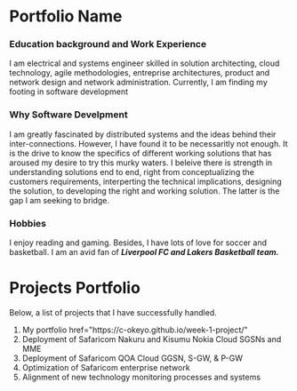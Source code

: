 # Portfolio Name

### Education background and Work Experience

<p>I am electrical and systems engineer skilled in solution architecting, cloud technology, agile methodologies, entreprise architectures, product and network design and network administration. Currently, I am finding my footing in software development</p>

### Why Software Develpment

<p>I am greatly fascinated by distributed systems and the ideas behind their inter-connections. However, I have found it to be necessaritly not enough. It is the drive to know the specifics of different working solutions that has aroused my desire to try this murky waters. I beleive there is strength in understanding solutions end to end, right from conceptualizing the customers requirements, interperting the technical implications, designing the solution, to developing the right and working solution. The latter is the gap I am seeking to bridge.</p>

### Hobbies

<p>I enjoy reading and gaming. Besides, I have lots of love for soccer and basketball. I am an avid fan of <strong><em> Liverpool FC and Lakers Basketball team.</em> </strong> </p>

# Projects Portfolio

<p>Below, a list of projects that I have successfully handled.</p>
    <ol>
        <li>My portfolio  href="https://c-okeyo.github.io/week-1-project/"</li>
        <li>Deployment of Safaricom Nakuru and Kisumu Nokia Cloud SGSNs and MME</li>
        <li>Deployment of Safaricom QOA Cloud GGSN, S-GW, & P-GW</li>
        <li>Optimization of Safaricom enterprise network</li>
        <li>Alignment of new technology monitoring processes and systems</li>
